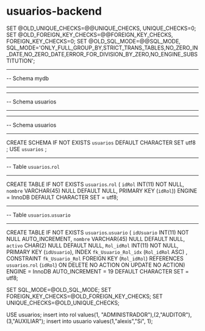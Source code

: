 # usuarios-backend

SET @OLD_UNIQUE_CHECKS=@@UNIQUE_CHECKS, UNIQUE_CHECKS=0;
SET @OLD_FOREIGN_KEY_CHECKS=@@FOREIGN_KEY_CHECKS, FOREIGN_KEY_CHECKS=0;
SET @OLD_SQL_MODE=@@SQL_MODE, SQL_MODE='ONLY_FULL_GROUP_BY,STRICT_TRANS_TABLES,NO_ZERO_IN_DATE,NO_ZERO_DATE,ERROR_FOR_DIVISION_BY_ZERO,NO_ENGINE_SUBSTITUTION';

-- -----------------------------------------------------
-- Schema mydb
-- -----------------------------------------------------
-- -----------------------------------------------------
-- Schema usuarios
-- -----------------------------------------------------

-- -----------------------------------------------------
-- Schema usuarios
-- -----------------------------------------------------
CREATE SCHEMA IF NOT EXISTS `usuarios` DEFAULT CHARACTER SET utf8 ;
USE `usuarios` ;

-- -----------------------------------------------------
-- Table `usuarios`.`rol`
-- -----------------------------------------------------
CREATE TABLE IF NOT EXISTS `usuarios`.`rol` (
  `idRol` INT(11) NOT NULL,
  `nombre` VARCHAR(45) NULL DEFAULT NULL,
  PRIMARY KEY (`idRol`))
ENGINE = InnoDB
DEFAULT CHARACTER SET = utf8;


-- -----------------------------------------------------
-- Table `usuarios`.`usuario`
-- -----------------------------------------------------
CREATE TABLE IF NOT EXISTS `usuarios`.`usuario` (
  `idUsuario` INT(11) NOT NULL AUTO_INCREMENT,
  `nombre` VARCHAR(45) NULL DEFAULT NULL,
  `activo` CHAR(2) NULL DEFAULT NULL,
  `Rol_idRol` INT(11) NOT NULL,
  PRIMARY KEY (`idUsuario`),
  INDEX `fk_Usuario_Rol_idx` (`Rol_idRol` ASC) ,
  CONSTRAINT `fk_Usuario_Rol`
    FOREIGN KEY (`Rol_idRol`)
    REFERENCES `usuarios`.`rol` (`idRol`)
    ON DELETE NO ACTION
    ON UPDATE NO ACTION)
ENGINE = InnoDB
AUTO_INCREMENT = 19
DEFAULT CHARACTER SET = utf8;


SET SQL_MODE=@OLD_SQL_MODE;
SET FOREIGN_KEY_CHECKS=@OLD_FOREIGN_KEY_CHECKS;
SET UNIQUE_CHECKS=@OLD_UNIQUE_CHECKS;

USE usuarios;
insert into rol values(1, "ADMINISTRADOR"),(2,"AUDITOR"),(3,"AUXILIAR");
insert into usuario values(1,"alexis","Si", 1);
